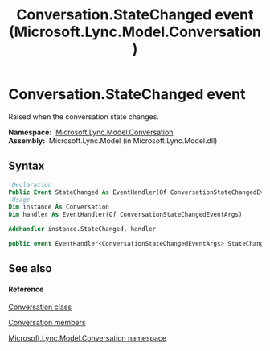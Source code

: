 ﻿---
title: Conversation.StateChanged event (Microsoft.Lync.Model.Conversation)
TOCTitle: StateChanged event
ms:assetid: E:Microsoft.Lync.Model.Conversation.Conversation.StateChanged_DI_3_UC_OCS14MrefLyncWPF
ms:mtpsurl: https://msdn.microsoft.com/en-us/library/microsoft.lync.model.conversation.conversation.statechanged_di_3_uc_ocs14mreflyncwpf(v=office.15)
ms:contentKeyID: 48599829
ms.date: 07/28/2014
mtps_version: v=office.15
f1_keywords:
- Microsoft.Lync.Model.Conversation.Conversation.StateChanged
dev_langs:
- CSharp
- JScript
- VB
- other
---

# Conversation.StateChanged event

Raised when the conversation state changes.

**Namespace:**  [Microsoft.Lync.Model.Conversation](microsoft-lync-model-conversation-namespace_2.md)  
**Assembly:**  Microsoft.Lync.Model (in Microsoft.Lync.Model.dll)

## Syntax

``` vb
'Declaration
Public Event StateChanged As EventHandler(Of ConversationStateChangedEventArgs)
'Usage
Dim instance As Conversation
Dim handler As EventHandler(Of ConversationStateChangedEventArgs)

AddHandler instance.StateChanged, handler
```

``` csharp
public event EventHandler<ConversationStateChangedEventArgs> StateChanged
```

## See also

#### Reference

[Conversation class](conversation-class-microsoft-lync-model-conversation_2.md)

[Conversation members](conversation-members-microsoft-lync-model-conversation_2.md)

[Microsoft.Lync.Model.Conversation namespace](microsoft-lync-model-conversation-namespace_2.md)

